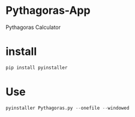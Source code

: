 # Pythagoras-App
Pythagoras Calculator
# install
```py
pip install pyinstaller
```
# Use
```py
pyinstaller Pythagoras.py --onefile --windowed
```
